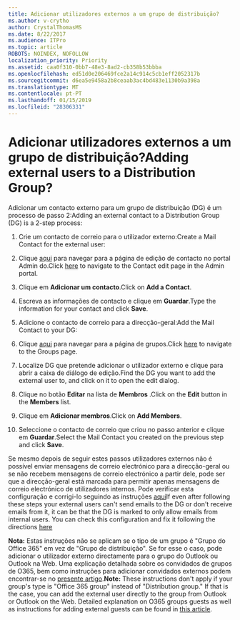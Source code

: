 ```yaml
---
title: Adicionar utilizadores externos a um grupo de distribuição?
ms.author: v-crytho
author: CrystalThomasMS
ms.date: 8/22/2017
ms.audience: ITPro
ms.topic: article
ROBOTS: NOINDEX, NOFOLLOW
localization_priority: Priority
ms.assetid: caa0f310-0bb7-48e3-8ad2-cb358b53bbba
ms.openlocfilehash: ed51d0e206469fce2a14c914c5cb1eff2052317b
ms.sourcegitcommit: d6ea5e9458a2b8ceaab3ac4bd483e1130b9a398a
ms.translationtype: MT
ms.contentlocale: pt-PT
ms.lasthandoff: 01/15/2019
ms.locfileid: "28306331"
---
```

# <a name="adding-external-users-to-a-distribution-group"></a><span data-ttu-id="d617e-102">Adicionar utilizadores externos a um grupo de distribuição?</span><span class="sxs-lookup"><span data-stu-id="d617e-102">Adding external users to a Distribution Group?</span></span>

<span data-ttu-id="d617e-103">Adicionar um contacto externo para um grupo de distribuição (DG) é um processo de passo 2:</span><span class="sxs-lookup"><span data-stu-id="d617e-103">Adding an external contact to a Distribution Group (DG) is a 2-step process:</span></span>
  
1. <span data-ttu-id="d617e-104">Crie um contacto de correio para o utilizador externo:</span><span class="sxs-lookup"><span data-stu-id="d617e-104">Create a Mail Contact for the external user:</span></span>
    
1. <span data-ttu-id="d617e-105">Clique [aqui](https://support.office.com/article/https://portal.office.com/adminportal/home.aspx#/Contact) para navegar para a página de edição de contacto no portal Admin do.</span><span class="sxs-lookup"><span data-stu-id="d617e-105">Click [here](https://support.office.com/article/https://portal.office.com/adminportal/home.aspx#/Contact) to navigate to the Contact edit page in the Admin portal.</span></span> 
    
2. <span data-ttu-id="d617e-106">Clique em **Adicionar um contacto**.</span><span class="sxs-lookup"><span data-stu-id="d617e-106">Click on **Add a Contact**.</span></span>
    
3. <span data-ttu-id="d617e-107">Escreva as informações de contacto e clique em **Guardar**.</span><span class="sxs-lookup"><span data-stu-id="d617e-107">Type the information for your contact and click **Save**.</span></span>
    
2. <span data-ttu-id="d617e-108">Adicione o contacto de correio para a direcção-geral:</span><span class="sxs-lookup"><span data-stu-id="d617e-108">Add the Mail Contact to your DG:</span></span>
    
1. <span data-ttu-id="d617e-109">Clique [aqui](https://support.office.com/article/https://portal.office.com/adminportal/home.aspx#/groups) para navegar para a página de grupos.</span><span class="sxs-lookup"><span data-stu-id="d617e-109">Click [here](https://support.office.com/article/https://portal.office.com/adminportal/home.aspx#/groups) to navigate to the Groups page.</span></span> 
    
2. <span data-ttu-id="d617e-110">Localize DG que pretende adicionar o utilizador externo e clique para abrir a caixa de diálogo de edição.</span><span class="sxs-lookup"><span data-stu-id="d617e-110">Find the DG you want to add the external user to, and click on it to open the edit dialog.</span></span>
    
3. <span data-ttu-id="d617e-111">Clique no botão **Editar** na lista de **Membros** .</span><span class="sxs-lookup"><span data-stu-id="d617e-111">Click on the **Edit** button in the **Members** list.</span></span> 
    
4. <span data-ttu-id="d617e-112">Clique em **Adicionar membros**.</span><span class="sxs-lookup"><span data-stu-id="d617e-112">Click on **Add Members**.</span></span>
    
5. <span data-ttu-id="d617e-113">Seleccione o contacto de correio que criou no passo anterior e clique em **Guardar**.</span><span class="sxs-lookup"><span data-stu-id="d617e-113">Select the Mail Contact you created on the previous step and click **Save**.</span></span>
    
<span data-ttu-id="d617e-p101">Se mesmo depois de seguir estes passos utilizadores externos não é possível enviar mensagens de correio electrónico para a direcção-geral ou se não recebem mensagens de correio electrónico a partir dele, pode ser que a direcção-geral está marcada para permitir apenas mensagens de correio electrónico de utilizadores internos. Pode verificar esta configuração e corrigi-lo seguindo as instruções [aqui](https://support.office.com/article/https://support.office.com/article/Fix-email-delivery-issues-for-error-code-5-7-133-in-Office-365-991abc19-7756-438f-abcb-39f69b80f284.aspx)</span><span class="sxs-lookup"><span data-stu-id="d617e-p101">If even after following these steps your external users can't send emails to the DG or don't receive emails from it, it can be that the DG is marked to only allow emails from internal users. You can check this configuration and fix it following the directions [here](https://support.office.com/article/https://support.office.com/article/Fix-email-delivery-issues-for-error-code-5-7-133-in-Office-365-991abc19-7756-438f-abcb-39f69b80f284.aspx)</span></span>
  
 <span data-ttu-id="d617e-p102">**Nota:** Estas instruções não se aplicam se o tipo de um grupo é "Grupo do Office 365" em vez de "Grupo de distribuição". Se for esse o caso, pode adicionar o utilizador externo directamente para o grupo do Outlook ou Outlook na Web. Uma explicação detalhada sobre os convidados de grupos de O365, bem como instruções para adicionar convidados externos podem encontrar-se no [presente artigo](https://support.office.com/article/https://support.office.com/article/Guest-access-in-Office-365-Groups-bfc7a840-868f-4fd6-a390-f347bf51aff6.aspx).</span><span class="sxs-lookup"><span data-stu-id="d617e-p102">**Note:** These instructions don't apply if your group's type is "Office 365 group" instead of "Distribution group." If that is the case, you can add the external user directly to the group from Outlook or Outlook on the Web. Detailed explanation on O365 groups guests as well as instructions for adding external guests can be found in [this article](https://support.office.com/article/https://support.office.com/article/Guest-access-in-Office-365-Groups-bfc7a840-868f-4fd6-a390-f347bf51aff6.aspx).</span></span>
  

